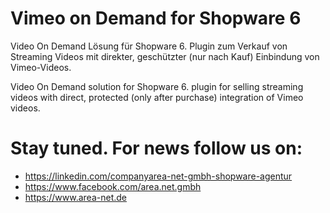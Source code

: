 # Vimeo on Demand for Shopware 6
Video On Demand Lösung für Shopware 6. Plugin zum Verkauf von Streaming Videos mit direkter, geschützter (nur nach Kauf) Einbindung von Vimeo-Videos.

Video On Demand solution for Shopware 6. plugin for selling streaming videos with direct, protected (only after purchase) integration of Vimeo videos.

# Stay tuned. For news follow us on:
- https://linkedin.com/companyarea-net-gmbh-shopware-agentur
- https://www.facebook.com/area.net.gmbh
- https://www.area-net.de

